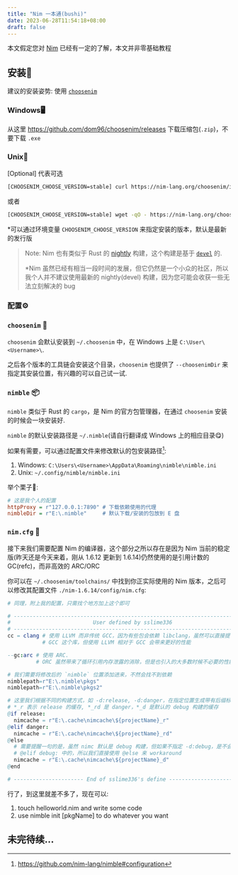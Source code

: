 ```yaml
---
title: "Nim 一本通(bushi)"
date: 2023-06-28T11:54:18+08:00
draft: false
---
```


本文假定您对 [Nim](https://nim-lang.org/) 已经有一定的了解，本文并非零基础教程

<!--more-->

## 安装🔭

建议的安装姿势: 使用 [`choosenim`](https://github.com/dom96/choosenim)

### Windows🖥️

从这里 https://github.com/dom96/choosenim/releases 下载压缩包(`.zip`)，不要下载 `.exe`

### Unix🎵

[Optional] 代表可选

```sh
[CHOOSENIM_CHOOSE_VERSION=stable] curl https://nim-lang.org/choosenim/init.sh -sSf | sh
```

或者

```sh
[CHOOSENIM_CHOOSE_VERSION=stable] wget -qO - https://nim-lang.org/choosenim/init.sh | sh
```

*可以通过环境变量 `CHOOSENIM_CHOOSE_VERSION` 来指定安装的版本，默认是最新的发行版

> Note: Nim 也有类似于 Rust 的 [nightly](https://github.com/nim-lang/nightlies/releases) 构建，这个构建是基于 [`devel`](https://github.com/nim-lang/Nim) 的.
>
> *Nim 虽然已经有相当一段时间的发展，但它仍然是一个小众的社区，所以我个人并不建议使用最新的 nightly(devel) 构建，因为您可能会收获一些无法立刻解决的 bug

### 配置⚙️

### `choosenim` 🔧

`choosenim` 会默认安装到 `~/.choosenim` 中，在 Windows 上是 `C:\User\<Username>\`.

之后各个版本的工具链会安装这个目录，`choosenim` 也提供了 `--choosenimDir` 来指定其安装位置，有兴趣的可以自己试一试.


### `nimble` 📦

`nimble` 类似于 Rust 的 `cargo`，是 Nim 的官方包管理器，在通过 `choosenim` 安装的时候会一块安装好.

`nimble` 的默认安装路径是 `~/.nimble`(请自行翻译成 Windows 上的相应目录😋)

如果有需要，可以通过配置文件来修改默认的包安装路径[^1]:

1. Windows: `C:\Users\<Username>\AppData\Roaming\nimble\nimble.ini`
2. Unix: `~/.config/nimble/nimble.ini`

举个栗子🌰:

```ini
# 这是我个人的配置
httpProxy = r"127.0.0.1:7890" # 下载依赖使用的代理
nimbleDir = r"E:\.nimble"     # 默认下载/安装的包放到 E 盘
```

### `nim.cfg` 🤖

接下来我们需要配置 Nim 的编译器，这个部分之所以存在是因为 Nim 当前的稳定版(昨天还是今天来着，刚从 1.6.12 更新到 1.6.14)仍然使用的是引用计数的 GC(refc)，而非高效的 ARC/ORC

你可以在 `~/.choosenim/toolchains/` 中找到你正实际使用的 Nim 版本，之后可以修改其配置文件 `./nim-1.6.14/config/nim.cfg`:

```nim
# 同理，附上我的配置，只需找个地方加上这个即可

# -------------------------------------------------------------------------- #
#                          User defined by sslime336                         #
# -------------------------------------------------------------------------- #
cc = clang # 使用 LLVM 而非传统 GCC，因为有些包会依赖 libclang，虽然可以直接提供给
           # GCC 这个库，但使用 LLVM 相对于 GCC 会带来更好的性能

--gc:arc # 使用 ARC.
         # ORC 虽然带来了循环引用内存泄露的消除，但是也引入的大多数时候不必要的性能损耗

# 我们需要将修改后的 `nimble` 位置添加进来，不然会找不到依赖
nimblepath=r"E:\.nimble\pkgs"
nimblepath=r"E:\.nimble\pkgs2"

# 这里我们根据不同的构建方式，如 -d:release, -d:danger，在指定位置生成带有后缀标记的缓存
# *_r 表示 release 的缓存, *_rd 是 danger，*_d 是默认的 debug 构建的缓存
@if release:
  nimcache = r"E:\.cache\nimcache\${projectName}_r"
@elif danger:
  nimcache = r"E:\.cache\nimcache\${projectName}_rd"
@else
  # 需要提醒一句的是，虽然 nimc 默认是 debug 构建，但如果不指定 -d:debug，是不会走到
  # @elif debug: 中的，所以我们直接使用 @else 来 workaround
  nimcache = r"E:\.cache\nimcache\${projectName}_d"
@end

# ---------------------- End of sslime336's define -------------------------
```


行了，到这里就差不多了，现在可以:

1. touch helloworld.nim and write some code 
2. use nimble init [pkgName] to do whatever you want

## 未完待续...


[^1]: https://github.com/nim-lang/nimble#configuration